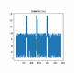 <img align="left" width="100" height="100" src="https://github.com/BadeaTayea/Mini-Projects/blob/main/Anomaly%20Detection/Images/Data/Entire%20Test%20Data.png">
